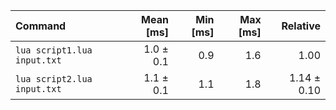 | Command | Mean [ms] | Min [ms] | Max [ms] | Relative |
|:---|---:|---:|---:|---:|
| `lua script1.lua input.txt` | 1.0 ± 0.1 | 0.9 | 1.6 | 1.00 |
| `lua script2.lua input.txt` | 1.1 ± 0.1 | 1.1 | 1.8 | 1.14 ± 0.10 |
